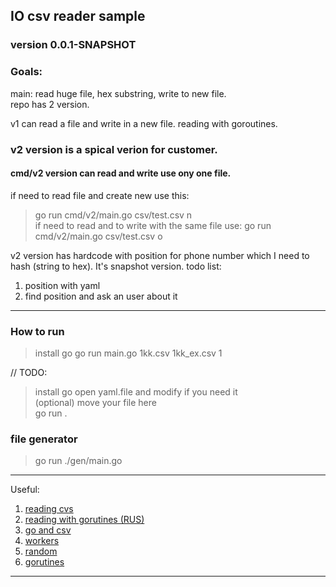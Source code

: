 ## IO csv reader sample
### version 0.0.1-SNAPSHOT

### Goals:  
main:
read huge file, hex substring, write to new file.  
repo has 2 version.

v1 can read a file and write in a new file. 
reading with goroutines.  


### v2 version is a spical verion for customer.
#### cmd/v2 version can read and write use ony one file.  
if need to read file and create new use this:
> go run cmd/v2/main.go csv/test.csv n  
if need to read and to write with the same file use: 
> go run cmd/v2/main.go csv/test.csv o  

v2 version has hardcode with position for phone number which I need to hash (string to hex). It's snapshot version. 
todo list:  
1) position with yaml 
2) find position and ask an user about it


----------------------------------------------------------------
### How to run
> install go
> go run main.go 1kk.csv 1kk_ex.csv 1


// TODO:
> install go 
> open yaml.file and modify if you need it  
> (optional) move your file here  
> go run .  


### file generator
>  go run ./gen/main.go 
----------------------------------------------------------------

Useful:
1. [reading cvs](https://ankurraina.medium.com/reading-a-simple-csv-in-go-36d7a269cecd)
2. [reading with gorutines (RUS)](https://golangify.com/writing-file-multiple-goroutines)
3. [go and csv](https://zetcode.com/golang/csv/)
4. [workers](https://goinbigdata.com/golang-wait-for-all-goroutines-to-finish/) 
5. [random](https://gobyexample.com/random-numbers)   
6. [gorutines](https://www.golangprograms.com/goroutines.html)
----------------------------------------------------------------
